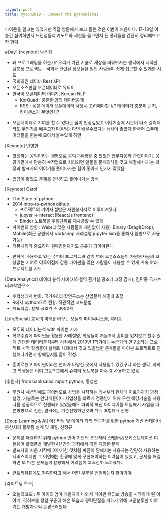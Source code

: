 ```yaml
---
layout: post
title: Pycon2019 - Connect the pythonistas
---
```


파이콘을 알고는 있었지만 직접 방문해서 보고 들은 것은 이번이 처음이다. 17-18일 이틀간 참여하면서 느낀점들과 키노트와 세션을 들으면서 든 생각들을 간단히 정리해보고자 한다.

#Day1
[Keynote] 박은정
- 왜 프로그래밍을 하는가? 우리가 가진 기술로 세상을 바꿔보자는 생각에서 시작한 팀포퐁 프로젝트 - 국회와 관련된 정보들을 일반 사람들이 쉽게 접근할 수 있게한 시도
- 국회의원 데이터 Rest API
- 오픈소스만큼 오픈데이터로 유의미
- 한국어 오픈데이터 이야기, Korean NLP
    - KorQuad : 충분한 양의 데이터공개
    - KSS     : 음성 데이터
    오픈데이터 사용시 고려해야할 점? 데이터가 충분히 큰지, 라이센스가 무엇인지?
* 오픈데이터로 기여를 할 수 있다는 점이 인상깊었고 이야기중에 시간이 다소 걸리더라도 무언가를 배우고자 마음먹는다면 배울수있다는 생각이 좋았다
  한국어 오픈데이터들을 한눈에 모아서 볼수있게 하면 
        
[Keynote] 반병현
- 코딩하는 공익이라는 필명으로 공익근무생활 중 있었던 업무자동화 관련이야기. 공공기관에서 단순히 수작업으로 처리되던 일들을 문제의식을 갖고 해결해 나가는 과정과
발표자의 이야기를 풀어나가는 힘이 좋아서 인기가 많았음
* 입담이 좋았고 문제를 인식하고 풀어나가는 방식

[Keynote] Carol
- The State of python
- 2014 intro-to-python github
    - 프로젝트의 기여자 절반은 자원봉사자로 이루어져있다
    - jupyer -> nteract (ReactJs frontend) 
    - Binder 노트북을 묶음단위로 재사용할 수 있게
- 파이썬의 방향 : Web(더 많은 사람들이 제한없이 사용), Binary (Drag&Drop), Mobile(최근 공원에서 workshop 사례설명 jupyter hub를 통해서 웹만으로 사용가능)
- 커뮤니티가 중요하다 실패경험까지도 공유가 되어야한다
* 편하게 사용하고 있는 주피터 프로젝트와 같이 여러 오픈소스들이 자원봉사들의 보상없는 기여로 이루어짐에 감동
  파이썬을 많은 사람들이 사용할 수 있게 계속 여러프로젝트를 시도
  
[Data Analytics] 데이터 분석 사례(지하철역 환기실 공조기 고장 감지), 김민중 국가수리과학연구소
- 수학생테계 변화. 국가수리과학연구소는 산업문제 해결에 초점
- R에서 python으로 전향. 직관적인 코드문법
- 지도학습. 실제 공조기 수 8000개

[Life/Social] 교육의 미래를 바꾸는 오늘의 파이써니스쿨, 석리송
- 모두의 데이터분석 with 파이썬 저자
- 학교수업에 파이썬을 활용한 사례설명, 학생들이 처음부터 흥미를 잃지않고 할수 있게 간단한 데이터분석부터 시작해서 2019년 1학기에는 누군가의 연구소라는 프로젝트 시작
  학생들이 실제로 사회에서 겪고 있을법한 문제들을 파이썬 프로젝트로 진행해나가면서 항해일지를 같이 작성. 
* 흥미로웠고 파이썬이라는 언어가 다양한 곳에서 사용될수 있겠구나 하는 생각. 과학고 학생들은 이미 고등학교에서 쥬피터 노트북을 아주 잘 사용하고 있음

[후원사] from banksalad import python, 황성현
- 후원사 세션임에도 파이썬으로 사업을 시작하는 데서부터 현재에 이르기까지 과정설명, 기술로는 안티패턴이나 사업성을 빠르게 검증받기 위해 우선 해당기술을 사용
  나름 성공적으로 진행되고 있었음에도 파괴적 혁신 아이디어를 도입해서 사업을 다른방향으로 전환, 결국에는 기존진행하던것과 다시 조합해서 진행
  
[Deep Learning & AI] 머신러닝 및 데이터 과학 연구자를 위한 python 기반 컨테이너 분산처리 플랫폼 설계 및 개발, 신정규
- 문제를 해결하기 위해 python 언어 기반의 분산처리 스케쥴링/오케스트레이션 미들웨어 플랫폼을 개발한 4년간의 과정에서 겪은 다양한 문제
- 발표자의 처음 시작때 이야기한 것처럼 짜잔이 짠해지는 
    사용자는 간단히 사용하는 서비스이지만 그 이면에는 환경에 맞게 구현해야하는 어려움이 있었고, 문제를 해결하면 또 다른 문제들이 발생해서 어려움이 고스란히 느껴졌다.
* 컨트리뷰톤에도 참여한다고 해서 어떤 부분을 진행하는지 찾아봐야

[라이트닝 토크]
- 오늘의코드 : 두 아이의 엄마 개발자가 나와서 파이썬 유튜브 방송을 시작하게 된 이야기. 깃허브를 정말 꾸준히 해온 모습과 경력단절을 피하기 위해 고군분투한 이야기는 개발자로써 존경스러웠다
  







